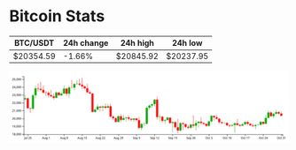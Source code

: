 # Bitcoin Stats

BTC/USDT|24h change|24h high|24h low|
|---|---|---|---|
|$20354.59|-1.66%|$20845.92|$20237.95|

<img src="./chart.svg">
